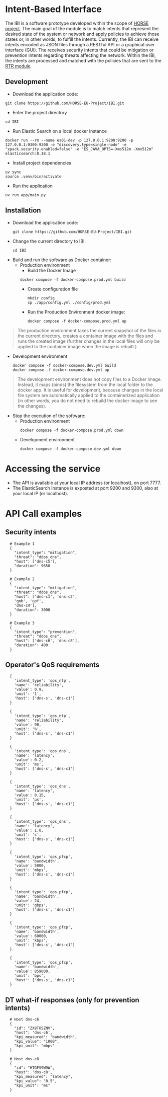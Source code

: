 # Intent-Based Interface

The IBI is a software prototype developed within the scope of 
[HORSE project](ibi-api). The main goal of the module is to match intents that 
represent the desired state of the system or network and apply policies to 
achieve those states or, in other words, to fulfill the intents. Currently, the 
IBI can receive intents encoded as JSON files through a RESTful API or a 
graphical user interface (GUI). The receives security intents that could be 
mitigation or prevention intents regarding threats affecting the network. Within 
the IBI, the intents are processed and matched with the policies that are sent 
to the [RTR module](https://github.com/HORSE-EU-Project/RTR).

## Development
- Download the application code:
```
git clone https://github.com/HORSE-EU-Project/IBI.git
```

- Enter the project directory
```
cd IBI
```

- Run Elastic Search on a local docker instance
```
docker run --rm --name es01-dev -p 127.0.0.1:9200:9200 -p 127.0.0.1:9300:9300 -e "discovery.type=single-node" -e "xpack.security.enabled=false" -e "ES_JAVA_OPTS=-Xms512m -Xmx512m" elasticsearch:8.18.1
```

- Install project dependencies
```
uv sync
source .venv/bin/activate
```

- Run the application
```
uv run app/main.py
```


## Installation

- Download the application code:
    ```
    git clone https://github.com/HORSE-EU-Project/IBI.git
    ```
- Change the current directory to IBI.
    ```
    cd IBI

- Build and run the software as Docker container:
  - Production environment
    - Build the Docker Image
    ```
    docker compose -f docker-compose.prod.yml build
    ```
    - Create configuration file
      ```
      mkdir config
      cp ./app/config.yml ./config/prod.yml
      ```
    - Run the Production Environment docker image:
      ```
      docker compose -f docker-compose.prod.yml up
      ```
> The production environment takes the current snapshot of the files in the
> current directory, creates a container image with the files and runs the 
> created image (further changes in the local files will only be applied to the
> container image when the image is rebuilt.)

  - Development environment
    ```
    docker compose -f docker-compose.dev.yml build 
    docker compose -f docker-compose.dev.yml up
    ```

> The development environment does not copy files to a Docker image. Instead, 
> it maps (binds) the filesystem from the local folder to the docker app. It is 
> useful for development, because changes in the local file system are 
> automatically applied to the containerized application (in other words, you do 
> not need to rebuild the docker image to see the changes).

- Stop the execution of the software:
  - Production environment
    ```
    docker compose -f docker-compose.prod.yml down
    ```
  - Development environment
    ```
    docker compose -f docker-compose.dev.yml down
    ```

# Accessing the service
- The API is available at your local IP address (or localhost), on port 7777.
- The ElasticSearch Instance is exposted at port 9200 and 9300, also at your local IP (or localhost).

# API Call examples

## Security intents
```
  # Example 1 
  {
    "intent_type": "mitigation",
    "threat": "ddos_dns",
    "host": ['dns-c5'],
    "duration": 9650
  }

  # Example 2
  {
    "intent_type": "mitigation",
    "threat": "ddos_dns",
    "host": ['dns-c1', 'dns-c2',
    'gnb', 'upf',
    'dns-c4'],
    "duration": 3000
  }

  # Example 3
  {
    "intent_type": "prevention",
    "threat": "ddos_dns",
    "host": ['dns-c6', 'dns-c8'],
    "duration": 400
  }
```

## Operator's QoS requirements

```
  {
    'intent_type': 'qos_ntp',
    'name': 'reliability',
    'value': 0.9,
    'unit': '1',
    'host': ['dns-s', 'dns-c1']
  }

  {
    'intent_type': 'qos_ntp',
    'name': 'reliability',
    'value': 90,
    'unit': '%',
    'host': ['dns-s', 'dns-c1']
  }

  {
    'intent_type': 'qos_dns',
    'name': 'latency',
    'value': 0.2,
    'unit': 'ms',
    'host': ['dns-s', 'dns-c1']
  }

  {
    'intent_type': 'qos_dns',
    'name': 'latency',
    'value': 0.15,
    'unit': 'μs',
    'host': ['dns-s', 'dns-c1']
  }

  {
    'intent_type': 'qos_dns',
    'name': 'latency',
    'value': 1.0,
    'unit': 's',
    'host': ['dns-s', 'dns-c1']
  }

  {
    'intent_type': 'qos_pfcp',
    'name': 'bandwidth',
    'value': 5000,
    'unit': 'mbps',
    'host': ['dns-s', 'dns-c1']
  }

  {
    'intent_type': 'qos_pfcp',
    'name': 'bandwidth',
    'value': 24,
    'unit': 'gbps',
    'host': ['dns-s', 'dns-c1']
  }
  
  {
    'intent_type': 'qos_pfcp',
    'name': 'bandwidth',
    'value': 60000,
    'unit': 'kbps',
    'host': ['dns-s', 'dns-c1']
  }
  
  {
    'intent_type': 'qos_pfcp',
    'name': 'bandwidth',
    'value': 859000,
    'unit': 'bps',
    'host': ['dns-s', 'dns-c1']
  }
```

## DT what-if responses (only for prevention intents)
```
  # Host dns-c6
  {
    "id": "ZX9TOSZNV",
    "host": 'dns-c6',
    "kpi_measured": "bandwidth",
    "kpi_value": "1000",
    "kpi_unit": "mbps"
  }
  
  # Host dns-c8
  {
    "id": "HTGFS9W9W",
    "host": 'dns-c8',
    "kpi_measured": "latency",
    "kpi_value": "0.5",
    "kpi_unit": "ms"
  }
```

